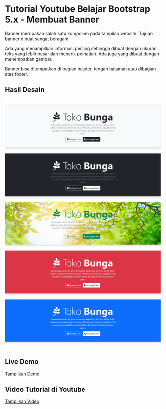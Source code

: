 # Tutorial Youtube Belajar Bootstrap 5.x - Membuat Banner

Banner merupakan salah satu komponen pada tampilan website. Tujuan banner dibuat sangat beragam. 

Ada yang menampilkan informasi penting sehingga dibuat dengan ukuran teks yang lebih besar dan menarik perhatian. Ada juga yang dibuat dengan menempatkan gambar.

Banner bisa ditempatkan di bagian header, tengah halaman atau dibagian atas footer.

## Hasil Desain

<img src="https://github.com/janzenfaidiban/tutorial-belajar-bootstrap-5x-membuat-banner/blob/main/_screenshot/screencapture.png" width="500px">

## Live Demo

[Tampilkan Demo](https://janzenfaidiban.github.io/tutorial-belajar-bootstrap-5x-membuat-navbar/)

## Video Tutorial di Youtube

[Tampilkan Video](...)


